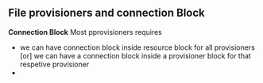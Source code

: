 ## File provisioners and connection Block
**Connection Block** Most pprovisioners requires 
- we can have connection block inside resource block for all provisioners [or] we can have a connection block inside a provisioner block for that respetive provisioner 
- 